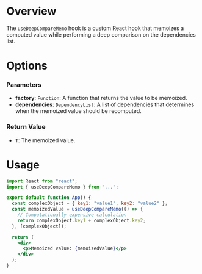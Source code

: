 # Overview

The `useDeepCompareMemo` hook is a custom React hook that memoizes a computed value while performing a deep comparison on the dependencies list.

# Options

### Parameters

- **factory**: `Function`: A function that returns the value to be memoized.
- **dependencies**: `DependencyList`: A list of dependencies that determines when the memoized value should be recomputed.

### Return Value

- `T`: The memoized value.

# Usage

```jsx
import React from "react";
import { useDeepCompareMemo } from "...";

export default function App() {
  const complexObject = { key1: "value1", key2: "value2" };
  const memoizedValue = useDeepCompareMemo(() => {
    // Computationally expensive calculation
    return complexObject.key1 + complexObject.key2;
  }, [complexObject]);

  return (
    <div>
      <p>Memoized value: {memoizedValue}</p>
    </div>
  );
}
```
